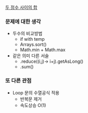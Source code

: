 [두 정수 사이의 합](https://programmers.co.kr/learn/courses/30/lessons/12912)

### 문제에 대한 생각
- 두수의 비교방법
    - if with temp
    - Arrays.sort()
    - Math.min + Math.max
- 같은 의미 다른 서술
    - .reduce((i,j)-> i+j).getAsLong()
    - .sum()


### 또 다른 관점
- Loop 문의 수열공식 적용
    - 반복문 제거
    - 속도상승 O(1)